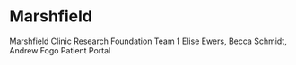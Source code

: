 Marshfield
==========

Marshfield Clinic Research Foundation Team 1
Elise Ewers, Becca Schmidt, Andrew Fogo
Patient Portal
